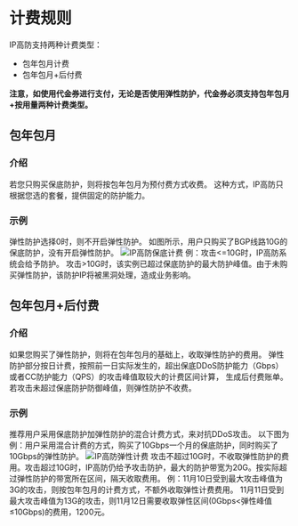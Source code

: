 # 计费规则

IP高防支持两种计费类型：

* 包年包月计费
* 包年包月+后付费

**注意，如使用代金券进行支付，无论是否使用弹性防护，代金券必须支持包年包月+按用量两种计费类型。**

## 包年包月
### 介绍
若您只购买保底防护，则将按包年包月为预付费方式收费。
这种方式，IP高防只根据您选的套餐，提供固定的防护能力。

### 示例
弹性防护选择0时，则不开启弹性防护。
如图所示，用户只购买了BGP线路10G的保底防护，没有开启弹性防护。
![IP高防保底计费](https://github.com/jdcloudcom/cn/blob/edit/image/Advanced%20Anti-DDoS/billing3.png)
例：攻击<=10G时，IP高防系统会给予防护。
    攻击>10G时，该实例已超过保底防护的最大防护峰值。由于未购买弹性防护，该防护IP将被黑洞处理，造成业务影响。





## 包年包月+后付费
### 介绍
如果您购买了弹性防护，则将在包年包月的基础上，收取弹性防护的费用。
弹性防护部分按日计费，按照前一日实际发生的，超出保底DDoS防护能力（Gbps）或者CC防护能力（QPS）的攻击峰值取较大的计费区间计算，
生成后付费账单。
若攻击未超过保底防护防御峰值，则弹性防护不收费。

### 示例
推荐用户采用保底防护加弹性防护的混合计费方式，来对抗DDoS攻击。
以下图为例：用户采用混合计费的方式，购买了10Gbps一个月的保底防护，同时购买了10Gbps的弹性防护。
![IP高防弹性计费](https://github.com/jdcloudcom/cn/blob/edit/image/Advanced%20Anti-DDoS/billing4.png)
攻击不超过10G时，不收取弹性防护的费用。攻击超过10G时，IP高防仍给予攻击防护，最大的防护带宽为20G。按实际超过弹性防护的带宽所在区间，隔天收取费用。
例：11月10日受到最大攻击峰值为3G的攻击，则按包年包月的计费方式，不额外收取弹性计费费用。
   11月11日受到最大攻击峰值为13G的攻击，则11月12日需要收取弹性区间(0Gbps<弹性峰值≤10Gbps)的费用，1200元。
